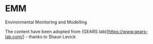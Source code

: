 # EMM
Environmental Monitoring and Modelling

The content have been adopted from {GEARS lab}[https://www.gears-lab.com/] - thanks to Shaun Levick 
